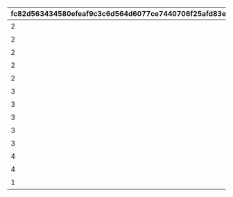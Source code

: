 |fc82d563434580efeaf9c3c6d564d6077ce7440706f25afd83eadf597d54bdf7|375fa192c2f258cac40bd6fc64197183bd8c28fce0142bbba3219dde637266e4|e06cedc0ad517ca8721a56c22252a8b4b22034584f0ae76aa69ce7075ece5744|f760098b4f6119df9401895449e93308dcf8cdf12113ea9625074789aa9450ee|81b7d75370b5cf027015d15b36bd695710b74c374ee60d93f82c7f462de6d2d5|7c514cd0a2c12c9c7b0696310736fb3089a643c55328e61398aaac30ff8ddeca|e9433f79407e07bd9ee99fd61c7a8820a585aa12f9a5799322d8177e612ca990|89757d3eb653f7fc1d7dec3e8b1af9daca2994dc16c957ab0af8ff307c5ae66d|b03f22ee0a4339c11b7fac2e27388e327d2424bc05e67c43e35b562b61273a35|2f41275bbadd015fcd266892a8ba35c2142655198767ca155371b6306b3f8b21|a3b1d22f9e67ac55f3d691b074c295278d8dce92625325e2d1696b2c8813553b|
| --- | --- | --- | --- | --- | --- | --- | --- | --- | --- | --- |
|2|0|8|91002|10128|0|0|10157107|5128071|25|二人だけの時間|
|2|5128071|8|91002|10128|0|0|0|5128072|25|新居の必須条件|
|2|5128072|8|91002|10128|0|0|0|5128073|25|本当は誰よりも|
|2|5128073|8|91002|10128|0|0|0|5128074|25|家族で大切に\nしたいこと|
|2|5128074|8|91002|10128|0|0|0|5128075|50|誓いの言葉|
|3|0|8|91002|10128|0|0|10157107|5128081|25|血の婚約報告|
|3|5128081|8|91002|10128|0|0|0|5128082|25|風来人の家探し|
|3|5128082|8|91002|10128|0|0|0|5128083|25|愛おしい時間|
|3|5128083|8|91002|10128|0|0|0|5128084|25|トーゴクの\n家族文化|
|3|5128084|8|91002|10128|0|0|0|5128085|50|飾らない愛を|
|4|5128075|0|0|10128|0|5128085|0|5128091|0|口約束は災いのもと|
|4|5128091|0|0|10128|11001271|0|0|5128092|0|譲れない家庭の味|
|1|0|0|0|10128|0|0|10157107|5128161|0|夢の語り部に誘われて|